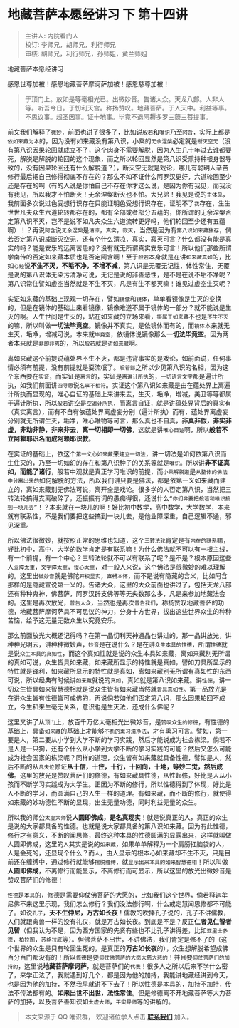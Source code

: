 # 地藏菩萨本愿经讲习 下 第十四讲

> 主讲人: 内院看门人 <br />
> 校订: 李师兄，胡师兄，利行师兄 <br />
> 审核: 胡师兄，利行师兄，孙师姐，黄兰师姐 <br />

地藏菩萨本愿经讲习

感恩世尊加被！感恩地藏菩萨摩诃萨加被！感恩慈尊加被！

> 于顶门上。放如是等毫相光已。出微妙音。告诸大众。天龙八部。人非人等。听吾今日。于忉利天宫。称扬赞叹。地藏菩萨。于人天中。利益等事。不思议事。超圣因事。证十地事。毕竟不退阿耨多罗三藐三菩提事。

前文我们解释了`微妙`，前面也讲了很多了，比如说`般若`和`唯识`乃至`阿含`，实际上都是`依如来藏为本`的，因为没有如来藏没有第八识，小乘的`无余涅槃`必定就是`断灭空无`（没有第八识因果轮回就成立不了，这个肉身不需要解脱，因为人生几十年过去谁都要死，解脱是解脱的轮回的这个现象，而之所以轮回显然是第八识受熏持种根身器导致的，没有因果轮回还有什么解脱道？），断灭空无就是戏论，哪儿有聪明人辛苦修行最后把自己修得彻底不存在的？那么不如不证什么阿罗汉更好，六道轮回至少还是存在的啊（有的人说是你怕自己不存在你才这么说，是因为你有我见，而我没有我见，所以我才不怕断灭！无余涅槃断灭也不怕。大兄弟！我见是说的`主体见`，我前面多次说过色受想行识存在只能证明色受想行识存在，证明不了`我`存在，生生世世凡夫众生六道轮转都存在的，都有全部或者部分五蕴的，你所谓的无余涅槃否定第八识不灭，岂不是说不如凡夫众生六道流转更好吗，他们轮回至少还有五蕴啊）！？再说`阿含`说`无余涅槃`是`清凉`，`真实`，`寂灭`，当然是因为有`第八识如来藏独存`，倘若否定第八识成断灭空无，还有个什么清凉，真实，寂灭可言？什么都没有能是真实的吗？能是安乐的远离苦患的？没有就无所谓真实安乐可言！所以他们那些所谓学南传的否定如来藏本质也是否定阿含啊！至于`般若`本身就是在讲`如来藏真如`的，比如`心经`说**不生不灭，不垢不净，不增不减**，第八识是无覆无记性，体性常住，无覆是说的第八识体无染污清净可说，无记是说的非善恶性，是不是在说不垢不净呢？第八识常住譬如虚空当然就是不生不灭，凡是有生不都灭嘛！谁见过虚空生灭呢？

实证如来藏的基础上现观一切存在，譬如`镜像`和`镜体`，单单看镜像是生灭的变换的，但是在镜体的基础上来看镜像，镜像难道不属于镜体的一部分？就不能说是生灭的啊。人生世间是生灭的，站在如来藏的立场来看，`摄属于如来藏`不也是`不生不灭`的嘛，所以叫做**一切法毕竟空**。镜像并不真实，是依镜体而有的，而`镜体`本来就无生灭，垢净，增减可说，本来就`毕竟空`，依镜体说镜像那么**一切法毕竟空**。因为两者本来就是`非即非离`的，所以`般若`就是`讲如来藏`啊。

离如来藏这个前提说蕴处界不生不灭，都是违背事实的是戏论，如前面说，任何事情必须有前提，没有前提就是耍流氓了。`般若部`之所以少见第八识的名相，因为这个东西要在`实证`，而实证是`离言`的，实证是`离遍计所执`的，`一切语言文字`都是遍计所执，如我们前面讲`四寻思`说`名事不相符`。实证这个第八识如来藏是由在蕴处界上离遍计所执而显现的，唯心自证的基础上来讲来去，生灭，垢净，增减，美丑等等都属于遍计所执，所以`般若`讲空是`空遍计所执`，而离言自证，就是讲蕴处界背后的真实有（真实离言），而有不自有依蕴处界离虚妄分别（遍计所执）而有，蕴处界离虚妄分别就无所谓生灭，垢净，唯心唯物等可言，那么真也不自真，**非真非假，非实非虚，非动非静，非来非去，离一切相即一切佛**，这就是讲`唯心自证`啊，所以**般若不立阿赖耶识名而成阿赖耶识教**。

在实证的基础上，依这个`第一义心如来藏`来`建立一切法`，讲一切法是如何依第八识而生住灭的，乃至一切如幻的存在和第八识种子的关系等就是`唯识`。所以讲**非不证真如，而能了诸行**，般若中观就是真正学习唯识的前提，而`小乘解脱道`是`从整体的佛法中分离出来的`如何解脱的方法，所以我们讲只要是佛法，都是依第一义如来藏而建立的，离如来藏别无佛法可说，离开全是戏论。很多学的人否定第八识，当然把三转法轮搞得支离破碎了，还振振有词的愚痴得很，还说什么`“你们非要把般若和唯识搞到一块儿去”`！？本来就在一块儿的啊！好比初中数学，高中数学，大学数学，本来就有联系性，不是我们要把这些搞到一块儿去，是他业障深重，自己逻辑不通，邪见深重。

所以佛法很微妙，就按照正常的思维也知道，这个`三转法轮`肯定是有`内在的联系`嘛，好比初中，高中，大学的数学肯定是有联系嘛！为什么佛法就不可以有一根主线，有一个前提，有一个中心？三转法轮就不可以有联系了呢？是不是？根本原因这些人`业障太重`，`文字障太重`，`慢心太重`，对一般人来说，这个佛法是很微妙的难以理解的。这里出`微妙音`就是佛陀`开权显实`，`直畅本怀`，而不是说有隐藏的含义，比如阿含那样的是隐藏宣说第一义的。告诸大众，这里的大众前面也讲过了，包括天龙八部还有种种鬼神，佛菩萨，阿罗汉辟支佛等等无央数那么多，凡是来参加地藏法会的。这里是再次放光，`普告大众`，当然也是再次`普告我们`，称扬赞叹地藏菩萨的功德，地藏菩萨摩诃萨具不可思议的神力，分身十方世界，拔出这些世界众生的种种苦恼，给予这无量无数众生以究竟安乐。

那么前面放光大概还记得吗？在第一品忉利天神通品也讲过的，那一品讲放光，讲种种光明云，讲种种微妙声，`妙音`是在说什么？是在讲`众生本具的性德`，所谓`性德`就是说`众生本具的真如性`，而这个真如性就是说的众生本具如来藏，离如来藏别无所谓的真如可说，众生皆具如来藏，如来藏所显示的特性就是真如，譬如刀具所显示的特性就是锋利，如来藏所显示的特性就是真如，离如来藏别无所谓有真如性的东西可说，所以经典有时候讲`如来藏`就说的`真如`，真如就是第八识如来藏。讲`性德`，讲一切众生皆具如来智慧德相就是说众生皆有如来藏当然就`皆具真如性`。第一品放光是在讲众生皆有性德皆可成佛的，再说倘若如他们否定第八识，那么因果轮回不成立，今生和来生毫无关系，意识也是生灭法，还成什么佛呢？

这里又讲了从`顶门`上，放百千万亿大毫相光出微妙音，是`赞叹众生的修德`，有性德的基础上，具备`如来藏`的基础上才能够`不断的熏习清净法`，才有熏习可言。譬如，第一要是人，第二要从小学到大学不断的学习实践，然后才能说成为社会栋梁。倘若不是人是一只狗，还有个什么从小学到大学不断的学习实践的可能？然后又怎么可能成为社会国家的栋梁呢？同样的道理，众生皆有如来藏就具备性德，譬如是人，然后不断的从`凡夫位`修证**从十信，十住，十行，十回向，十地，等妙二觉，然后成佛**。这里的放光是赞叹菩萨们的修德，有如来藏具性德，从性起修，好比是人从小孩而不断学习实践成为大学生。正因为不断的修行，所以性德得到了体现，好比是人不断的学习，而圆满自己的人生一样的道理。有如来藏，而不断的修行，就使得如来藏的妙功德性不断的显现，出生无量功德，同时利益无量的众生。

所以我的师公`太虚大师`说**人圆即佛成，是名真现实**！就是说真正的人，真正的众生是说的大家都具备的性德。也就是说大家都具备的第八识如来藏。因为有此性德，修行才有意义，不断的闻思修，最终这种本具的性德圆满的显露出来，这样就叫做人圆即佛成，这里的`人`其实是说的`如来藏`，如果单单解释为一个肩膀扛脑袋的人，人是会死的，还显现个什么？而`人`，由人显示的根本心如来藏却不生不灭，只是目前还在缠缚中，通过修行就能够`摆脱缠缚`，就`显示出来本具的如来智慧德相`！所以叫做**人圆即佛成**，不离修行而能显示，不离修行而可显示，所以这里的放光出微妙音是赞叹菩萨们的修德！

`性德`是`本具`的，修德是需要仰仗佛菩萨的大愿的，比如我们这个世界，倘若释迦牟尼佛不来这里示现，我们怎么修行？我们没法修行啊，什么戒定慧闻思修都不可能了。如说`孔子`，**天不生仲尼，万古如长夜**！儒教的吹捧孔子说的，孔子不讲儒教，人们就跟禽兽一样的没有礼仪，就是万古如长夜。到底是不是？反正**仁者见仁智者见智**（但我认为不是，因为西方国家的先贤有些也不比孔子讲得差，比如`亚里士多德`，`柏拉图`，`苏格拉底`等）。但佛菩萨不出世，不讲佛法，我们肯定是修不了的（这个世界的众生是只有轮回生死的，是真正的**万古如长夜**的），众生想解脱希望成佛百分百门都没有的！所以`修德`是要`仰仗佛菩萨的大愿大慈大悲的`！并且要`仰仗菩萨们的加持的`，这里说**地藏菩萨摩诃萨**，就是菩萨们的`代表`！很多人之所以后来不学什么密了，来学正法了，我就遇到好几个，都是因为他的加持，我能讲地藏经讲到今天，也是因为他的加持，不然我早就讲不下去了！所以性德是本具的，加持不加持，传法不传法都有的。**如来出世不出世，法性常住**。但是修德离不开地藏菩萨等大力菩萨的加持，以及菩萨善知识如`太虚大师`，`平实导师`等的讲解的。

> 本文来源于 QQ 唯识群， 欢迎诸位学人点击 **[联系我们](https://mp.weixin.qq.com/s/lZCfWjmLjgNR165Tx4_bCQ)** 加入。
